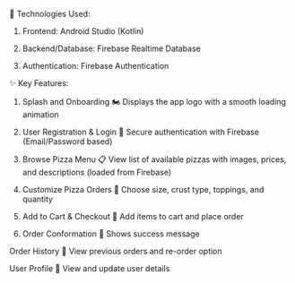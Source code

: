 🔧 Technologies Used:

 1. Frontend: Android Studio (Kotlin)
 
 2. Backend/Database: Firebase Realtime Database
 
 3. Authentication: Firebase Authentication



✨ Key Features:

1. Splash and Onboarding
🏍️ Displays the app logo with a smooth loading animation

2. User Registration & Login
🔐 Secure authentication with Firebase (Email/Password based)

3. Browse Pizza Menu
📋 View list of available pizzas with images, prices, and descriptions (loaded from Firebase)

4. Customize Pizza Orders
🍕 Choose size, crust type, toppings, and quantity

5. Add to Cart & Checkout
🛒 Add items to cart and place order

6. Order Conformation
🗽 Shows success message

Order History
🧾 View previous orders and re-order option

User Profile
🐼 View and update user details 
